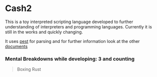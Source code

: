 # Cash2
This is a toy interpreted scripting language developed to further understanding of interpreters and programming languages. Currently it is still in the works and quickly changing.

It uses [pest](https://pest.rs) for parsing and for further information look at the other [documents](./doc/README.md)

### Mental Breakdowns while developing: 3 and counting
> Boxing Rust